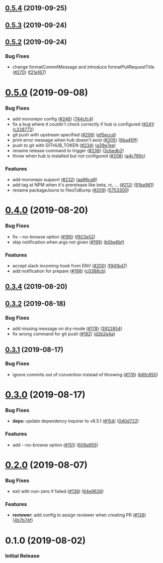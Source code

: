 ## [0.5.4](https://github.com/algolia/shipjs/compare/v0.5.3...v0.5.4) (2019-09-25)



## [0.5.3](https://github.com/algolia/shipjs/compare/v0.5.2...v0.5.3) (2019-09-24)



## [0.5.2](https://github.com/algolia/shipjs/compare/v0.5.1...v0.5.2) (2019-09-24)


### Bug Fixes

* change formatCommitMessage and introduce formatPullRequestTitle ([#270](https://github.com/algolia/shipjs/issues/270)) ([f21e167](https://github.com/algolia/shipjs/commit/f21e167))



# [0.5.0](https://github.com/algolia/shipjs/compare/v0.4.0...v0.5.0) (2019-09-08)


### Bug Fixes

* add monorepo config ([#246](https://github.com/algolia/shipjs/issues/246)) ([744cfc4](https://github.com/algolia/shipjs/commit/744cfc4))
* fix a bug where it couldn't check correctly if hub is configured ([#241](https://github.com/algolia/shipjs/issues/241)) ([c228772](https://github.com/algolia/shipjs/commit/c228772))
* git push with upstream specified ([#206](https://github.com/algolia/shipjs/issues/206)) ([ef5eccd](https://github.com/algolia/shipjs/commit/ef5eccd))
* print error message when hub doesn't exist ([#205](https://github.com/algolia/shipjs/issues/205)) ([9ba45ff](https://github.com/algolia/shipjs/commit/9ba45ff))
* push to git with GITHUB_TOKEN ([#234](https://github.com/algolia/shipjs/issues/234)) ([a39e7ee](https://github.com/algolia/shipjs/commit/a39e7ee))
* rename release command to trigger ([#236](https://github.com/algolia/shipjs/issues/236)) ([3cbedb2](https://github.com/algolia/shipjs/commit/3cbedb2))
* throw when hub is installed but not configured ([#208](https://github.com/algolia/shipjs/issues/208)) ([a4c769c](https://github.com/algolia/shipjs/commit/a4c769c))


### Features

* add monorepo support ([#232](https://github.com/algolia/shipjs/issues/232)) ([aa96ca9](https://github.com/algolia/shipjs/commit/aa96ca9))
* add tag at NPM when it's prerelease like beta, rc, ... ([#212](https://github.com/algolia/shipjs/issues/212)) ([91ba961](https://github.com/algolia/shipjs/commit/91ba961))
* rename packageJsons to filesToBump ([#209](https://github.com/algolia/shipjs/issues/209)) ([5753300](https://github.com/algolia/shipjs/commit/5753300))



# [0.4.0](https://github.com/algolia/shipjs/compare/v0.3.4...v0.4.0) (2019-08-20)


### Bug Fixes

* fix --no-browse option ([#195](https://github.com/algolia/shipjs/issues/195)) ([f923e52](https://github.com/algolia/shipjs/commit/f923e52))
* skip notification when args not given ([#199](https://github.com/algolia/shipjs/issues/199)) ([b0be6bf](https://github.com/algolia/shipjs/commit/b0be6bf))


### Features

* accept slack incoming hook from ENV ([#200](https://github.com/algolia/shipjs/issues/200)) ([f941bd7](https://github.com/algolia/shipjs/commit/f941bd7))
* add notification for prepare ([#198](https://github.com/algolia/shipjs/issues/198)) ([c0388cb](https://github.com/algolia/shipjs/commit/c0388cb))



## [0.3.4](https://github.com/algolia/shipjs/compare/v0.3.3...v0.3.4) (2019-08-20)



## [0.3.2](https://github.com/algolia/shipjs/compare/v0.3.1...v0.3.2) (2019-08-18)


### Bug Fixes

* add missing message on dry-mode ([#178](https://github.com/algolia/shipjs/issues/178)) ([3922854](https://github.com/algolia/shipjs/commit/3922854))
* fix wrong command for git push ([#182](https://github.com/algolia/shipjs/issues/182)) ([d2b2e4a](https://github.com/algolia/shipjs/commit/d2b2e4a))



## [0.3.1](https://github.com/algolia/shipjs/compare/v0.3.0...v0.3.1) (2019-08-17)


### Bug Fixes

* ignore commits out of convention instead of throwing ([#176](https://github.com/algolia/shipjs/issues/176)) ([b6fc850](https://github.com/algolia/shipjs/commit/b6fc850))



# [0.3.0](https://github.com/algolia/shipjs/compare/v0.2.0...v0.3.0) (2019-08-17)


### Bug Fixes

* **deps:** update dependency inquirer to v6.5.1 ([#154](https://github.com/algolia/shipjs/issues/154)) ([040d722](https://github.com/algolia/shipjs/commit/040d722))


### Features

* add --no-browse option ([#151](https://github.com/algolia/shipjs/issues/151)) ([609a955](https://github.com/algolia/shipjs/commit/609a955))



# [0.2.0](https://github.com/algolia/shipjs/compare/v0.1.1...v0.2.0) (2019-08-07)


### Bug Fixes

* exit with non-zero if failed ([#138](https://github.com/algolia/shipjs/issues/138)) ([64e9626](https://github.com/algolia/shipjs/commit/64e9626))


### Features

* **reviewer:** add config to assign reviewer when creating PR ([#139](https://github.com/algolia/shipjs/issues/139)) ([4b7b74f](https://github.com/algolia/shipjs/commit/4b7b74f))


# 0.1.0 (2019-08-02)

### Initial Release
